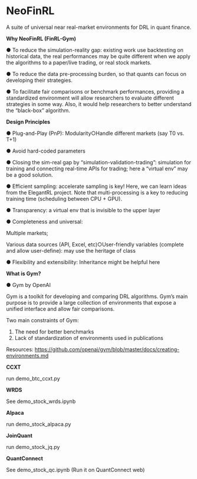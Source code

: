 # NeoFinRL
A suite of universal near real-market environments for DRL in quant finance.


**Why NeoFinRL (FinRL-Gym)**

● To reduce the simulation-reality gap: existing work use backtesting on historical data, the real performances may be quite different when we apply the algorithms to a paper/live trading, or real stock markets.

● To reduce the data pre-processing burden, so that quants can focus on developing their strategies.

● To facilitate fair comparisons or benchmark performances, providing a standardized environment will allow researchers to evaluate different strategies in some way. Also, it would help researchers to better understand the “black-box” algorithm.

**Design Principles**

● Plug-and-Play (PnP): Modularity○Handle different markets (say T0 vs. T+1)

● Avoid hard-coded parameters

● Closing the sim-real gap by “simulation-validation-trading”: simulation for training and connecting real-time APIs for trading;  here a “virtual env” may be a good solution.

● Efficient sampling: accelerate sampling is key! Here, we can learn ideas from the ElegantRL project. Note that multi-processing is a key to reducing training time (scheduling between CPU + GPU).

● Transparency: a virtual env that is invisible to the upper layer

● Completeness and universal:
   
  Multiple markets;
 
 Various data sources (API, Excel, etc)○User-friendly variables (complete and allow user-define): may use the heritage of class

● Flexibility and extensibility: Inheritance might be helpful here

**What is Gym?**

● Gym by OpenAI

Gym is a toolkit for developing and comparing DRL algorithms.
Gym’s main purpose is to provide a large collection of environments that expose a unified interface and allow fair comparisons.

Two main constraints of Gym:
1. The need for better benchmarks
2. Lack of standardization of environments used in publications

Resources:
https://github.com/openai/gym/blob/master/docs/creating-environments.md


**CCXT**

run demo_btc_ccxt.py

**WRDS**

See demo_stock_wrds.ipynb

**Alpaca**

run demo_stock_alpaca.py

**JoinQuant**

run demo_stock_jq.py

**QuantConnect**

See demo_stock_qc.ipynb
(Run it on QuantConnect web)
